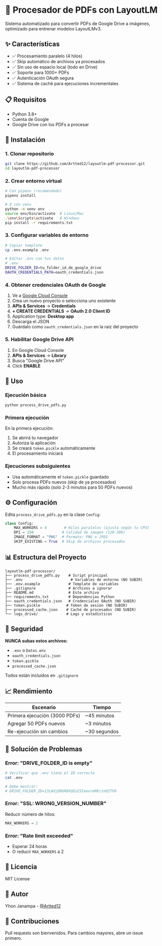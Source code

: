 # 🎯 Procesador de PDFs con LayoutLM

Sistema automatizado para convertir PDFs de Google Drive a imágenes, optimizado para entrenar modelos LayoutLMv3.

## ✨ Características

- ✅ Procesamiento paralelo (4 hilos)
- ✅ Skip automático de archivos ya procesados
- ✅ Sin uso de espacio local (todo en Drive)
- ✅ Soporte para 1000+ PDFs
- ✅ Autenticación OAuth segura
- ✅ Sistema de caché para ejecuciones incrementales

## 📋 Requisitos

- Python 3.8+
- Cuenta de Google
- Google Drive con los PDFs a procesar

## 🚀 Instalación

### 1. Clonar repositorio
```bash
git clone https://github.com/Artted12/layoutlm-pdf-processor.git
cd layoutlm-pdf-processor
```

### 2. Crear entorno virtual
```bash
# Con pipenv (recomendado)
pipenv install

# O con venv
python -m venv env
source env/bin/activate  # Linux/Mac
.\env\Scripts\activate   # Windows
pip install -r requirements.txt
```

### 3. Configurar variables de entorno
```bash
# Copiar template
cp .env.example .env

# Editar .env con tus datos
# .env
DRIVE_FOLDER_ID=tu_folder_id_de_google_drive
OAUTH_CREDENTIALS_PATH=oauth_credentials.json
```

### 4. Obtener credenciales OAuth de Google

1. Ve a [Google Cloud Console](https://console.cloud.google.com)
2. Crea un nuevo proyecto o selecciona uno existente
3. **APIs & Services** → **Credentials**
4. **+ CREATE CREDENTIALS** → **OAuth 2.0 Client ID**
5. Application type: **Desktop app**
6. Descarga el JSON
7. Guárdalo como `oauth_credentials.json` en la raíz del proyecto

### 5. Habilitar Google Drive API

1. En Google Cloud Console
2. **APIs & Services** → **Library**
3. Busca "Google Drive API"
4. Click **ENABLE**

## 📖 Uso

### Ejecución básica
```bash
python process_drive_pdfs.py
```

### Primera ejecución

En la primera ejecución:
1. Se abrirá tu navegador
2. Autoriza la aplicación
3. Se creará `token.pickle` automáticamente
4. El procesamiento iniciará

### Ejecuciones subsiguientes

- Usa automáticamente el `token.pickle` guardado
- Solo procesa PDFs nuevos (skip de ya procesados)
- Mucho más rápido (solo 2-3 minutos para 50 PDFs nuevos)

## ⚙️ Configuración

Edita `process_drive_pdfs.py` en la clase `Config`:
```python
class Config:
    MAX_WORKERS = 4        # Hilos paralelos (ajusta según tu CPU)
    DPI = 150             # Calidad de imagen (120-300)
    IMAGE_FORMAT = "PNG"  # Formato: PNG o JPEG
    SKIP_EXISTING = True  # Skip de archivos procesados
```

## 📊 Estructura del Proyecto
```
layoutlm-pdf-processor/
├── process_drive_pdfs.py    # Script principal
├── .env                      # Variables de entorno (NO SUBIR)
├── .env.example             # Template de variables
├── .gitignore               # Archivos a ignorar
├── README.md                # Este archivo
├── requirements.txt         # Dependencias Python
├── oauth_credentials.json   # Credenciales OAuth (NO SUBIR)
├── token.pickle            # Token de sesión (NO SUBIR)
├── processed_cache.json    # Caché de procesados (NO SUBIR)
└── logs_drive/             # Logs y estadísticas
```

## 🔐 Seguridad

**NUNCA subas estos archivos:**
- `.env` o `Datos.env`
- `oauth_credentials.json`
- `token.pickle`
- `processed_cache.json`

Todos están incluidos en `.gitignore`

## 📈 Rendimiento

| Escenario | Tiempo |
|-----------|--------|
| Primera ejecución (3000 PDFs) | ~45 minutos |
| Agregar 50 PDFs nuevos | ~3 minutos |
| Re-ejecución sin cambios | ~30 segundos |

## 🐛 Solución de Problemas

### Error: "DRIVE_FOLDER_ID is empty"
```bash
# Verificar que .env tiene el ID correcto
cat .env

# Debe mostrar:
# DRIVE_FOLDER_ID=13LWdjQRbR8VQOiE5IeeormRKrznQ2Th9
```

### Error: "SSL: WRONG_VERSION_NUMBER"

Reducir número de hilos:
```python
MAX_WORKERS = 2
```

### Error: "Rate limit exceeded"

- Esperar 24 horas
- O reducir `MAX_WORKERS` a 2

## 📝 Licencia

MIT License

## 👤 Autor

Yhon Janampa - [@Artted12](https://github.com/Artted12)

## 🤝 Contribuciones

Pull requests son bienvenidos. Para cambios mayores, abre un issue primero.